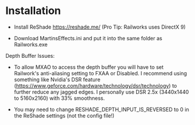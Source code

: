 # Installation

- Install ReShade https://reshade.me/ (Pro Tip: Railworks uses DirectX 9)

- Download MartinsEffects.ini and put it into the same folder as Railworks.exe

Depth Buffer Issues:

- To allow MXAO to access the depth buffer you will have to set Railwork's anti-aliasing setting to FXAA or Disabled. I recommend using something like Nvidia's DSR feature (https://www.geforce.com/hardware/technology/dsr/technology) to further reduce any jagged edges. I personally use DSR 2.5x (3440x1440 to 5160x2160) with 33% smoothness.

- You may need to change RESHADE_DEPTH_INPUT_IS_REVERSED to 0 in the ReShade settings (not the config file!)
